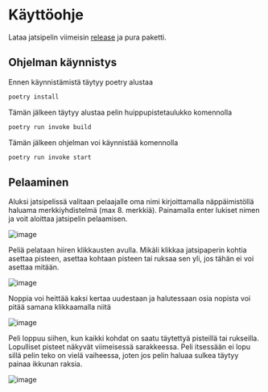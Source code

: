 # Käyttöohje

Lataa jatsipelin viimeisin [release](https://github.com/alumppio/ot-harjoitustyo/releases) ja pura paketti.

## Ohjelman käynnistys
Ennen käynnistämistä täytyy poetry alustaa
```bash
poetry install
```
Tämän jälkeen täytyy alustaa pelin huippupistetaulukko komennolla

```bash
poetry run invoke build
```

Tämän jälkeen ohjelman voi käynnistää komennolla
```bash
poetry run invoke start
```

## Pelaaminen

Aluksi jatsipelissä valitaan pelaajalle oma nimi kirjoittamalla näppäimistöllä haluama merkkiyhdistelmä (max 8. merkkiä). Painamalla enter lukiset nimen ja voit aloittaa jatsipelin pelaamisen.

![image](https://user-images.githubusercontent.com/98692578/235775875-9d716002-9347-497b-b3d7-349ba30ed464.png)

Peliä pelataan hiiren klikkausten avulla. Mikäli klikkaa jatsipaperin kohtia asettaa pisteen, asettaa kohtaan pisteen tai ruksaa sen yli, jos tähän ei voi asettaa mitään. 

![image](https://user-images.githubusercontent.com/98692578/235776423-7d9065d6-e048-40ed-a4ef-cb0a8585bea3.png)

Noppia voi heittää kaksi kertaa uudestaan ja halutessaan osia nopista voi pitää samana klikkaamalla niitä

![image](https://user-images.githubusercontent.com/98692578/235776647-2e3c3a8b-3bc9-4244-8027-bba175cf0671.png)

Peli loppuu siihen, kun kaikki kohdat on saatu täytettyä pisteillä tai rukseilla. Lopulliset pisteet näkyvät viimeisessä sarakkeessa. Peli itsessään ei lopu sillä pelin teko on vielä vaiheessa, joten jos pelin haluaa sulkea täytyy painaa ikkunan raksia.

![image](https://user-images.githubusercontent.com/98692578/235777274-a0c1105d-cacd-4730-95e5-c29c17172da0.png)
